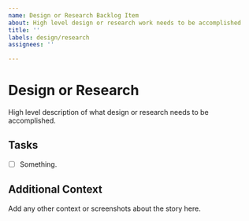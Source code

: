 ```yaml
---
name: Design or Research Backlog Item
about: High level design or research work needs to be accomplished
title: ''
labels: design/research
assignees: ''

---
```


# Design or Research

High level description of what design or research needs to be accomplished.

## Tasks

- [ ] Something.

## Additional Context

Add any other context or screenshots about the story here.
